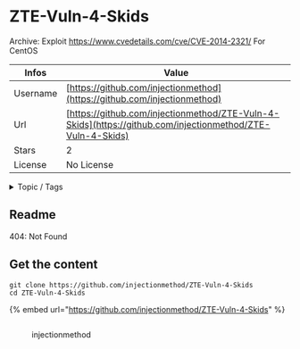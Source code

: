 # ZTE-Vuln-4-Skids

Archive: Exploit https://www.cvedetails.com/cve/CVE-2014-2321/ For CentOS

| Infos    | Value                                                              |
| -------- | -------------------------------------------------------------------|
| Username | [https://github.com/injectionmethod](https://github.com/injectionmethod) |
| Url      | [https://github.com/injectionmethod/ZTE-Vuln-4-Skids](https://github.com/injectionmethod/ZTE-Vuln-4-Skids)                                               |
| Stars    | 2                                                          |
| License  | No License                                                        |

<details>

<summary>Topic / Tags</summary>

* botnets* centos* exploit* skid* stuff* suck* zte

</details>

## Readme

404: Not Found


## Get the content

```
git clone https://github.com/injectionmethod/ZTE-Vuln-4-Skids
cd ZTE-Vuln-4-Skids
```

{% embed url="https://github.com/injectionmethod/ZTE-Vuln-4-Skids" %}

<figure><img src="https://avatars.githubusercontent.com/u/80434330?v=4" alt=""><figcaption><p>injectionmethod</p></figcaption></figure>
